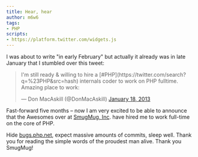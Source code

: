 ```yaml
---
title: Hear, hear
author: m6w6
tags: 
- PHP
scripts:
- https://platform.twitter.com/widgets.js
---
```


I was about to write "in early February" but actually it already was in late January
that I stumbled over this tweet:

<blockquote class="twitter-tweet" markdown="1">
I'm still ready & willing to hire a
[#PHP](https://twitter.com/search?q=%23PHP&src=hash) internals coder to work
on PHP fulltime. Amazing place to work: <http://t.co/GX4wtPSc>

— Don MacAskill (@DonMacAskill) [January 18, 2013](https://twitter.com/DonMacAskill/statuses/292117608076021760)
</blockquote>

Fast-forward five months – now I am very excited to be able to announce that
the Awesomes over at [SmugMug, Inc](http://www.smugmug.com/). have hired me to
work full-time on the core of PHP.  
  
Hide [bugs.php.net](http://bugs.php.net/), expect massive amounts of commits,
sleep well. Thank you for reading the simple words of the proudest man alive.
Thank you SmugMug!  

